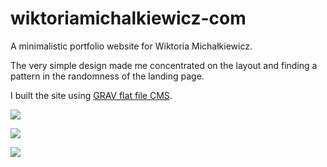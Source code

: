# wiktoriamichalkiewicz-com

A minimalistic portfolio website for Wiktoria Michałkiewicz.

The very simple design made me concentrated on the layout and finding a pattern in the randomness of the landing page.

I built the site using [GRAV flat file CMS](https://getgrav.org/).


![](http://img.olagjd.com/wiktoria-land.png)

![](http://img.olagjd.com/wiktoria-layout.gif)

![](http://img.olagjd.com/wiktoria-project.gif)
